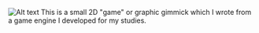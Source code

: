![Alt text](https://raw.githubusercontent.com/nurkert/Prexiver/master/images/banner.gif)
This is a small 2D "game" or graphic gimmick which I wrote from a game engine I developed for my studies.
